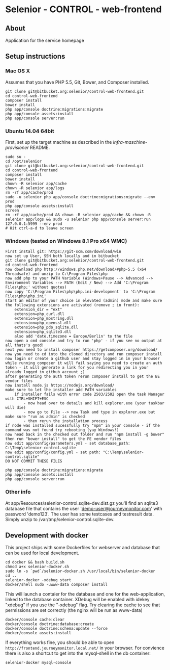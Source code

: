 # Selenior - CONTROL - web-frontend

## About

Application for the service homepage


## Setup instructions

### Mac OS X

Assumes that you have PHP 5.5, Git, Bower, and Composer installed.

    git clone git@bitbucket.org:selenior/control-web-frontend.git
    cd control-web-frontend
    composer install
    bower install
    php app/console doctrine:migrations:migrate
    php app/console assets:install
    php app/console server:run

### Ubuntu 14.04 64bit

First, set up the target machine as described in the *infra-maschine-provisioner* README.

    sudo su -
    cd /opt/selenior
    git clone git@bitbucket.org:selenior/control-web-frontend.git
    cd control-web-frontend
    composer install
    bower install
    chown -R selenior app/cache
    chown -R selenior app/logs
    rm -rf app/cache/prod
    sudo -u selenior php app/console doctrine:migrations:migrate --env prod
    php app/console assets:install
    screen
    rm -rf app/cache/prod && chown -R selenior app/cache && chown -R selenior app/logs && sudo -u selenior php app/console server:run 127.0.0.1:5999 --env prod
    # Hit ctrl-a-d to leave screen

### Windows (tested on Windows 8.1 Pro x64 WMC)

    First install git: https://git-scm.com/download/win
    now set up User, SSH both locally and in bitbucket
    git clone git@bitbucket.org:selenior/control-web-frontend.git
    cd control-web-frontend
    now download php http://windows.php.net/download/#php-5.5 (x64 Threadsafe) and unzip to C:\Program Files\php
    now add php to your PATH Variable (Windows+Pause --> Advanced --> Environment Variables --> PATH (Edit / New) --> Add 'C:\Program Files\php;' without quotes)
    now copy 'C:\Program Files\php\php.ini-development' to 'C:\Program Files\php\php.ini'
    start an editor of your choice in elevated (admin) mode and make sure the following extensions are activated (remove ; in front):
        extension_dir = "ext"
        extension=php_curl.dll
        extension=php_mbstring.dll
        extension=php_openssl.dll
        extension=php_pdo_sqlite.dll
        extension=php_sqlite3.dll
        also add 'date.timezone = Europe/Berlin' to the file
    now open a cmd console and try to run 'php' - if you see no output at all thats's good!
    next you need to install composer https://getcomposer.org/download/
    now you need to cd into the cloned directory and run composer install
    now login or create a github user and stay logged in in your browser
    while running composer it will fail saying you need to create an auth token - it will generate a link for you redirecting you in your already logged in github account ;)
    after generating the auth token rerun composer install to get the BE vendor files
    now install node.js https://nodejs.org/download/
    make sure to let the installer add PATH variables
        if installer fails with error code 2503/2502 open the task Manager with CTRL+SHIFT+ESC
            - now head over to details and kill explorer.exe (your taskbar will die)
            - now go to File --> new Task and type in explorer.exe but make sure "run as admin" is checked
            - then rerun the installation process
    if node was installed sucessfully try "npm" in your console - if the command was not found try rebooting (yay Windows!)
    now head back in the checked out folder and run "npm install -g bower"
    then run "bower install" to get the FE vendor files
    now edit app/config/parameters.yml - set database_path: C:\Temp\selenior-control.sqlite
    now edit app/config/config.yml - set path: "C:\Temp\selenior-control.sqlite"
    DO NOT COMMIT THESE FILES
    
    php app/console doctrine:migrations:migrate
    php app/console assets:install
    php app/console server:run

### Other info

At app/Resources/selenior-control.sqlite-dev.dist.gz you'll find an sqlite3 database file that contains the user 'demo-user@journeymonitor.com' with password 'demo123'.
The user has some testcases and testresult data. Simply unzip to /var/tmp/selenior-control.sqlite-dev.

## Development with docker

This project ships with some Dockerfiles for webserver and database that can be used for local development.

    cd docker && bash build.sh
    chmod a+x selenior-docker.sh
    sudo ln -s `pwd`/selenior-docker.sh /usr/local/bin/selenior-docker
    cd ..
    selenior-docker -xdebug start
    docker/shell sudo -uwww-data composer install
        
This will launch a contaier for the database and one for the web-application, linked to the database container.
XDebug will be enabled with idekey "xdebug" if you use the "-xdebug" flag.
Try clearing the cache to see that permissions are set correctly (the nginx will be run as www-data)

    docker/console cache:clear
    docker/console doctrine:database:create
    docker/console doctrine:schema:update --force
    docker/console assets:install

If everything works fine, you should be able to open `http://frontend.journeymonitor.local.net/` in your
browser.
For convience there is also a shortcut to get into the mysql-shell in the db container:

    selenior-docker mysql-console
